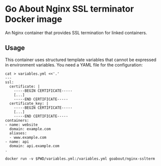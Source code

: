 Go About Nginx SSL terminator Docker image
==========================================

An Nginx container that provides SSL termination for linked containers.

## Usage

This container uses structured template variables that cannot be expressed in
environment variables. You need a YAML file for the configuration:

    cat > variables.yml <<'.'
    ---
    ssl:
      certificate: |
        -----BEGIN CERTIFICATE-----
        [...]
        -----END CERTIFICATE-----
      certificate_key: |
        -----BEGIN CERTIFICATE-----
        [...]
        -----END CERTIFICATE-----
    containers:
    - name: website
      domain: example.com
      aliases:
      - www.example.com
    - name: api
      domain: api.example.com
    .

    docker run -v $PWD/variables.yml:/variables.yml goabout/nginx-sslterm
